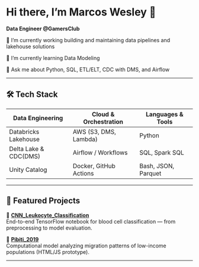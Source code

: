 # Hi there, I’m Marcos Wesley 👋


**Data Engineer @GamersClub**  

🔭 I’m currently working building and maintaining data pipelines and lakehouse solutions

🌱 I’m currently learning Data Modeling

💬 Ask me about Python, SQL, ETL/ELT, CDC with DMS, and Airflow

---

## 🛠️ Tech Stack

| Data Engineering        | Cloud & Orchestration | Languages & Tools       |
| ----------------------- | --------------------- | ----------------------- |
| Databricks Lakehouse    | AWS (S3, DMS, Lambda) | Python                  |
| Delta Lake & CDC(DMS)   | Airflow / Workflows   | SQL, Spark SQL          |
| Unity Catalog          | Docker, GitHub Actions | Bash, JSON, Parquet     |

---

## 📂 Featured Projects

🔹 **[CNN_Leukocyte_Classification](https://github.com/Marcos314/CNN_Leukocyte_Classification)**  
  End-to-end TensorFlow notebook for blood cell classification — from preprocessing to model evaluation.

🔹 **[Pibiti_2019](https://github.com/Marcos314/Pibiti_2019)**  
  Computational model analyzing migration patterns of low-income populations (HTML/JS prototype).

---


<!--
**Marcos314/Marcos314** is a ✨ _special_ ✨ repository because its `README.md` (this file) appears on your GitHub profile.

Here are some ideas to get you started:

- 🔭 I’m currently working on ...
- 🌱 I’m currently learning ...
- 👯 I’m looking to collaborate on ...
- 🤔 I’m looking for help with ...
- 💬 Ask me about ...
- 📫 How to reach me: ...
- 😄 Pronouns: ...
- ⚡ Fun fact: ...
-->
